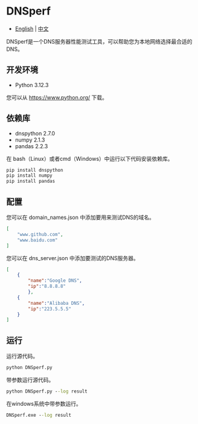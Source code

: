 # DNSperf
- [English](README.md) | [中文](README_ZH.md)  

DNSperf是一个DNS服务器性能测试工具，可以帮助您为本地网络选择最合适的DNS。
## 开发环境
- Python 3.12.3  

您可以从 https://www.python.org/ 下载。
## 依赖库
- dnspython 2.7.0
- numpy 2.1.3
- pandas 2.2.3  

在 bash（Linux）或者cmd（Windows）中运行以下代码安装依赖库。
```cmd
pip install dnspython
pip install numpy
pip install pandas
```
## 配置
您可以在 domain_names.json 中添加要用来测试DNS的域名。
```json
[
    "www.github.com",
    "www.baidu.com"
]
```
您可以在 dns_server.json 中添加要测试的DNS服务器。
```json
[
    {
        "name":"Google DNS",
        "ip":"8.8.8.8"
        },
    {
        "name":"Alibaba DNS",
        "ip":"223.5.5.5"
    }
]
```
## 运行
运行源代码。
```cmd
python DNSperf.py
```
带参数运行源代码。
```cmd
python DNSperf.py --log result
```
在windows系统中带参数运行。
```cmd
DNSperf.exe --log result
```